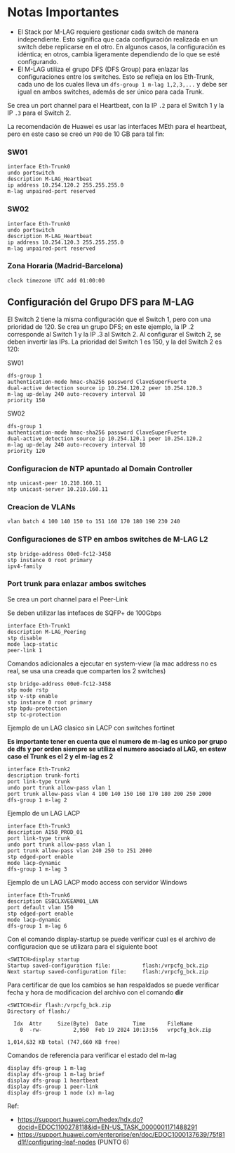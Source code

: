 # Notas Importantes

- El Stack por M-LAG requiere gestionar cada switch de manera independiente. Esto significa que cada configuración realizada en un switch debe replicarse en el otro. En algunos casos, la configuración es idéntica; en otros, cambia ligeramente dependiendo de lo que se esté configurando.
- El M-LAG utiliza el grupo DFS (DFS Group) para enlazar las configuraciones entre los switches. Esto se refleja en los Eth-Trunk, cada uno de los cuales lleva un `dfs-group 1 m-lag 1,2,3,...` y debe ser igual en ambos switches, además de ser único para cada Trunk.

Se crea un port channel para el Heartbeat, con la IP `.2` para el Switch 1 y la IP `.3` para el Switch 2.

La recomendación de Huawei es usar las interfaces MEth para el heartbeat, pero en este caso se creó un `PO0` de 10 GB para tal fin:
### SW01
```
interface Eth-Trunk0
undo portswitch
description M-LAG_Heartbeat
ip address 10.254.120.2 255.255.255.0
m-lag unpaired-port reserved
```
### SW02
```
interface Eth-Trunk0
undo portswitch
description M-LAG_Heartbeat
ip address 10.254.120.3 255.255.255.0
m-lag unpaired-port reserved
```
### Zona Horaria (Madrid-Barcelona)
```
clock timezone UTC add 01:00:00
```
## Configuración del Grupo DFS para M-LAG
El Switch 2 tiene la misma configuración que el Switch 1, pero con una prioridad de 120. Se crea un grupo DFS; en este ejemplo, la IP .2 corresponde al Switch 1 y la IP .3 al Switch 2. Al configurar el Switch 2, se deben invertir las IPs.
La prioridad del Switch 1 es 150, y la del Switch 2 es 120:

SW01
```
dfs-group 1
authentication-mode hmac-sha256 password ClaveSuperFuerte
dual-active detection source ip 10.254.120.2 peer 10.254.120.3
m-lag up-delay 240 auto-recovery interval 10
priority 150
```
SW02
```
dfs-group 1
authentication-mode hmac-sha256 password ClaveSuperFuerte
dual-active detection source ip 10.254.120.1 peer 10.254.120.2
m-lag up-delay 240 auto-recovery interval 10
priority 120
```
### Configuracion de NTP apuntado al Domain Controller
```
ntp unicast-peer 10.210.160.11
ntp unicast-server 10.210.160.11
```
### Creacion de VLANs
```
vlan batch 4 100 140 150 to 151 160 170 180 190 230 240
```
### Configuraciones de STP en ambos switches de M-LAG L2
```
stp bridge-address 00e0-fc12-3458
stp instance 0 root primary
ipv4-family
```
### Port trunk para enlazar ambos switches

Se crea un port channel para el Peer-Link

Se deben utilizar las intefaces de SQFP+ de 100Gbps
```
interface Eth-Trunk1
description M-LAG_Peering
stp disable
mode lacp-static
peer-link 1
```
Comandos adicionales a ejecutar en system-view (la mac address no es real, se usa una creada que comparten los 2 switches)
```
stp bridge-address 00e0-fc12-3458
stp mode rstp
stp v-stp enable
stp instance 0 root primary
stp bpdu-protection
stp tc-protection
```
Ejemplo de un LAG clasico sin LACP con switches fortinet

**Es importante tener en cuenta que el numero de m-lag es unico por grupo de dfs y por orden siempre se utiliza el numero asociado al LAG, en estew caso el Trunk es el 2 y el m-lag es 2**
```
interface Eth-Trunk2
description trunk-forti
port link-type trunk
undo port trunk allow-pass vlan 1
port trunk allow-pass vlan 4 100 140 150 160 170 180 200 250 2000
dfs-group 1 m-lag 2
```
Ejemplo de un LAG LACP
```
interface Eth-Trunk3
description A150_PROD_01
port link-type trunk
undo port trunk allow-pass vlan 1
port trunk allow-pass vlan 240 250 to 251 2000
stp edged-port enable
mode lacp-dynamic
dfs-group 1 m-lag 3
```
Ejemplo de un LAG LACP modo access con servidor Windows
```
interface Eth-Trunk6
description ESBCLXVEEAM01_LAN
port default vlan 150
stp edged-port enable
mode lacp-dynamic
dfs-group 1 m-lag 6
```
Con el comando display-startup se puede verificar cual es el archivo de configuracion que se utilizara para el siguiente boot
```
<SWITCH>display startup
Startup saved-configuration file:          flash:/vrpcfg_bck.zip
Next startup saved-configuration file:     flash:/vrpcfg_bck.zip
```
Para certificar de que los cambios se han respaldados se puede verificar fecha y hora de modificacion del archivo con el comando **dir**
```
<SWITCH>dir flash:/vrpcfg_bck.zip
Directory of flash:/

  Idx  Attr     Size(Byte)  Date        Time       FileName
    0  -rw-          2,950  Feb 19 2024 10:13:56   vrpcfg_bck.zip

1,014,632 KB total (747,660 KB free)
```
Comandos de referencia para verificar el estado del m-lag
```
display dfs-group 1 m-lag
display dfs-group 1 m-lag brief
display dfs-group 1 heartbeat
display dfs-group 1 peer-link
display dfs-group 1 node (x) m-lag
```

Ref:
- https://support.huawei.com/hedex/hdx.do?docid=EDOC1100278118&id=EN-US_TASK_0000001171488291
- https://support.huawei.com/enterprise/en/doc/EDOC1000137639/75f81d1f/configuring-leaf-nodes (PUNTO 6)
